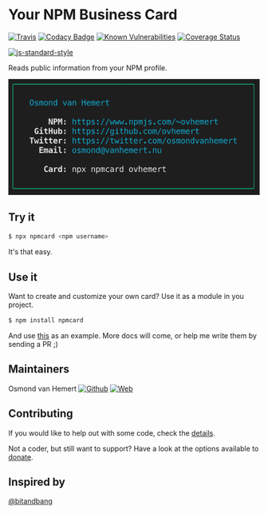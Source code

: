 # Your NPM Business Card

[![Travis](https://img.shields.io/travis/com/ovhemert/npmcard.svg?branch=master&logo=travis)](https://travis-ci.com/ovhemert/npmcard)
[![Codacy Badge](https://api.codacy.com/project/badge/Grade/d241a0808c5a450f94830a747d7e7b28)](https://www.codacy.com/app/ovhemert/npmcard?utm_source=github.com&amp;utm_medium=referral&amp;utm_content=ovhemert/npmcard&amp;utm_campaign=Badge_Grade)
[![Known Vulnerabilities](https://snyk.io/test/npm/npmcard/badge.svg)](https://snyk.io/test/npm/npmcard)
[![Coverage Status](https://coveralls.io/repos/github/ovhemert/npmcard/badge.svg)](https://coveralls.io/github/ovhemert/npmcard)

[![js-standard-style](https://img.shields.io/badge/code%20style-standard-brightgreen.svg?style=flat)](http://standardjs.com/)

Reads public information from your NPM profile.

![Example](./assets/images/example.png)

## Try it

``` sh
$ npx npmcard <npm username>
```

It's that easy.

## Use it

Want to create and customize your own card? Use it as a module in you project.

``` sh
$ npm install npmcard
```

And use [this](https://github.com/ovhemert/npmcard-ovhemert/blob/master/bin/index.js) as an example. More docs will come, or help me write them by sending a PR ;)

## Maintainers

Osmond van Hemert
[![Github](https://img.shields.io/badge/-website.svg?style=social&logoColor=333&logo=github)](https://github.com/ovhemert)
[![Web](https://img.shields.io/badge/-website.svg?style=social&logoColor=333&logo=nextdoor)](https://ovhemert.dev)

## Contributing

If you would like to help out with some code, check the [details](./docs/CONTRIBUTING.md).

Not a coder, but still want to support? Have a look at the options available to [donate](https://ovhemert.dev/donate).

## Inspired by
[@bitandbang](https://www.npmjs.com/package/bitandbang)